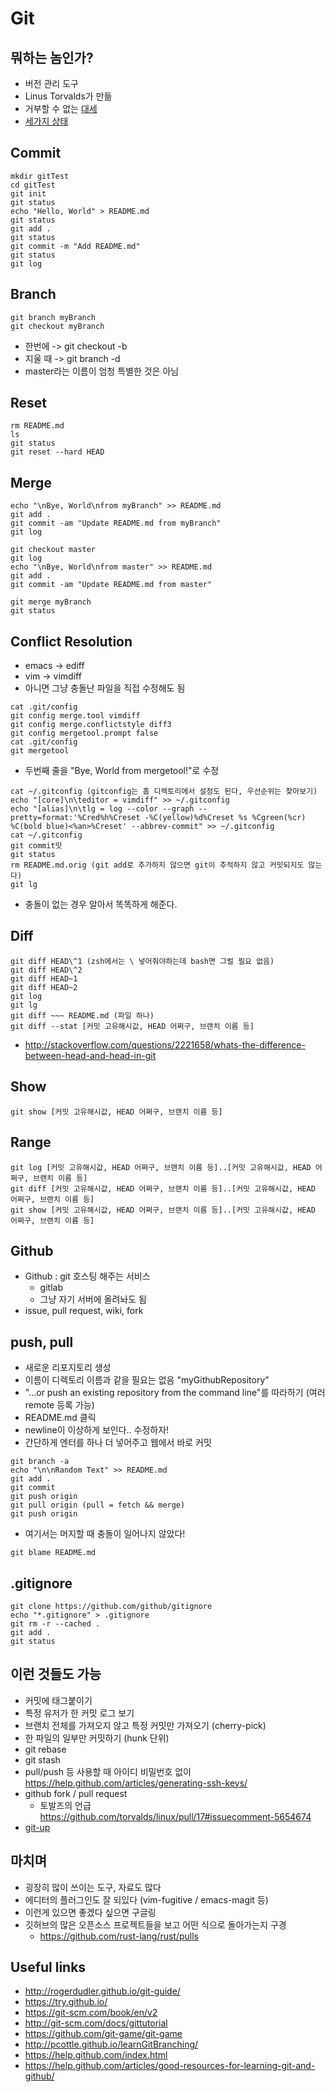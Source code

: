 # Git #
## 뭐하는 놈인가? ##
- 버전 관리 도구
- Linus Torvalds가 만듦
- 거부할 수 없는 [대세](https://www.google.com/trends/explore#q=%2Fm%2F012ct9%2C%20%2Fm%2F05vqwg%2C%20%2Fm%2F08441_&cmpt=q&tz=Etc%2FGMT-9)
- [세가지 상태](https://git-scm.com/book/en/v2/Getting-Started-Git-Basics#The-Three-States)

## Commit ##
~~~
mkdir gitTest
cd gitTest
git init
git status
echo "Hello, World" > README.md
git status
git add .
git status
git commit -m "Add README.md"
git status
git log  
~~~

## Branch ##
~~~
git branch myBranch
git checkout myBranch 
~~~
- 한번에 -> git checkout -b
- 지울 때 -> git branch -d
- master라는 이름이 엄청 특별한 것은 아님

## Reset ##
~~~
rm README.md
ls
git status
git reset --hard HEAD
~~~

## Merge ##
~~~
echo "\nBye, World\nfrom myBranch" >> README.md
git add .
git commit -am "Update README.md from myBranch"
git log

git checkout master
git log
echo "\nBye, World\nfrom master" >> README.md
git add .
git commit -am "Update README.md from master"

git merge myBranch
git status
~~~

## Conflict Resolution ##
- emacs -> ediff
- vim -> vimdiff
- 아니면 그냥 충돌난 파일을 직접 수정해도 됨

~~~
cat .git/config
git config merge.tool vimdiff
git config merge.conflictstyle diff3
git config mergetool.prompt false
cat .git/config
git mergetool
~~~
- 두번째 줄을 "Bye, World from mergetool!"로 수정
~~~
cat ~/.gitconfig (gitconfig는 홈 디렉토리에서 설정도 된다, 우선순위는 찾아보기)
echo "[core]\n\teditor = vimdiff" >> ~/.gitconfig
echo "[alias]\n\tlg = log --color --graph --pretty=format:'%Cred%h%Creset -%C(yellow)%d%Creset %s %Cgreen(%cr) %C(bold blue)<%an>%Creset' --abbrev-commit" >> ~/.gitconfig
cat ~/.gitconfig
git commit밋
git status
rm README.md.orig (git add로 추가하지 않으면 git이 추적하지 않고 커밋되지도 않는다)
git lg
~~~
- 충돌이 없는 경우 알아서 똑똑하게 해준다.

## Diff ##
~~~
git diff HEAD\^1 (zsh에서는 \ 넣어줘야하는데 bash면 그럴 필요 없음)
git diff HEAD\^2 
git diff HEAD~1
git diff HEAD~2
git log 
git lg
git diff ~~~ README.md (파일 하나)
git diff --stat [커밋 고유해시값, HEAD 어쩌구, 브랜치 이름 등]
~~~
- http://stackoverflow.com/questions/2221658/whats-the-difference-between-head-and-head-in-git

## Show ##
~~~
git show [커밋 고유해시값, HEAD 어쩌구, 브랜치 이름 등]
~~~

## Range ##
~~~
git log [커밋 고유해시값, HEAD 어쩌구, 브랜치 이름 등]..[커밋 고유해시값, HEAD 어쩌구, 브랜치 이름 등]
git diff [커밋 고유해시값, HEAD 어쩌구, 브랜치 이름 등]..[커밋 고유해시값, HEAD 어쩌구, 브랜치 이름 등]
git show [커밋 고유해시값, HEAD 어쩌구, 브랜치 이름 등]..[커밋 고유해시값, HEAD 어쩌구, 브랜치 이름 등]
~~~

## Github ##
- Github : git 호스팅 해주는 서비스
  - gitlab
  - 그냥 자기 서버에 올려놔도 됨
- issue, pull request, wiki, fork

## push, pull ##
- 새로운 리포지토리 생성
- 이름이 디렉토리 이름과 같을 필요는 없음 "myGithubRepository"
- "…or push an existing repository from the command line"를 따라하기 (여러 remote 등록 가능)
- README.md 클릭
- newline이 이상하게 보인다.. 수정하자!
- 간단하게 엔터를 하나 더 넣어주고 웹에서 바로 커밋
~~~
git branch -a
echo "\n\nRandom Text" >> README.md 
git add . 
git commit
git push origin
git pull origin (pull = fetch && merge)
git push origin
~~~
- 여기서는 머지할 때 충돌이 일어나지 않았다!
~~~
git blame README.md
~~~

## .gitignore ##
~~~
git clone https://github.com/github/gitignore
echo "*.gitignore" > .gitignore
git rm -r --cached .
git add .
git status
~~~

## 이런 것들도 가능 ##
- 커밋에 태그붙이기
- 특정 유저가 한 커밋 로그 보기
- 브랜치 전체를 가져오지 않고 특정 커밋만 가져오기 (cherry-pick)
- 한 파일의 일부만 커밋하기 (hunk 단위)
- git rebase
- git stash
- pull/push 등 사용할 때 아이디 비밀번호 없이 https://help.github.com/articles/generating-ssh-keys/
- github fork / pull request
  - 토발즈의 언급 https://github.com/torvalds/linux/pull/17#issuecomment-5654674
- [git-up](https://github.com/aanand/git-up)

## 마치며 ##
- 굉장히 많이 쓰이는 도구, 자료도 많다
- 에디터의 플러그인도 잘 되있다 (vim-fugitive / emacs-magit 등)
- 이런게 있으면 좋겠다 싶으면 구글링
- 깃허브의 많은 오픈소스 프로젝트들을 보고 어떤 식으로 돌아가는지 구경
  - https://github.com/rust-lang/rust/pulls

## Useful links ##
- http://rogerdudler.github.io/git-guide/
- https://try.github.io/
- https://git-scm.com/book/en/v2
- http://git-scm.com/docs/gittutorial
- https://github.com/git-game/git-game
- http://pcottle.github.io/learnGitBranching/
- https://help.github.com/index.html
- https://help.github.com/articles/good-resources-for-learning-git-and-github/
